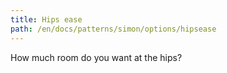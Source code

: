 ```yaml
---
title: Hips ease
path: /en/docs/patterns/simon/options/hipsease
---
```


How much room do you want at the hips?
